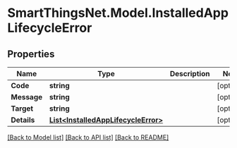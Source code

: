 # SmartThingsNet.Model.InstalledAppLifecycleError
## Properties

Name | Type | Description | Notes
------------ | ------------- | ------------- | -------------
**Code** | **string** |  | [optional] 
**Message** | **string** |  | [optional] 
**Target** | **string** |  | [optional] 
**Details** | [**List&lt;InstalledAppLifecycleError&gt;**](InstalledAppLifecycleError.md) |  | [optional] 

[[Back to Model list]](../README.md#documentation-for-models) [[Back to API list]](../README.md#documentation-for-api-endpoints) [[Back to README]](../README.md)


